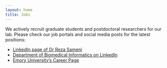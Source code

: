 ```yaml
---
layout: home
title: Jobs
---
```


We actively recruit graduate students and postdoctoral researchers for our lab. Please check our job portals and social media posts for the latest positions:
- [LinkedIn page of Dr Reza Sameni]( https://www.linkedin.com/in/reza-sameni-8a191229/)
- [Department of Biomedical Informatics on LinkedIn]( https://www.linkedin.com/company/emory-university-biomedical-informatics)
- [Emory University’s Career Page]( https://www.hr.emory.edu/careers/)
